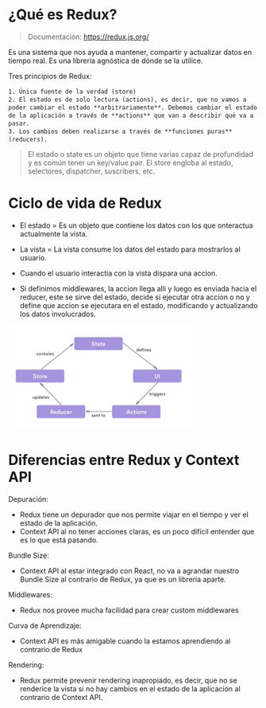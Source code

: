# ¿Qué es Redux?

> Documentación: https://redux.js.org/

Es una sistema que nos ayuda a mantener, compartir y actualizar datos en tiempo real. Es una libreria agnóstica de dónde se la utilice.

Tres principios de Redux:

    1. Única fuente de la verdad (store)
    2. El estado es de solo lectura (actions), es decir, que no vamos a poder cambiar el estado **arbitrariamente**. Debemos cambiar el estado de la aplicación a través de **actions** que van a describir qué va a pasar.
    3. Los cambios deben realizarse a través de **funciones puras** (reducers).

> El estado o state es un objeto que tiene varias capaz de profundidad y es común tener un key/value pair.
> El store engloba al estado, selectores, dispatcher, suscribers, etc.

# Ciclo de vida de Redux

- El estado = Es un objeto que contiene los datos con los que onteractua actualmente la vista.

- La vista = La vista consume los datos del estado para mostrarlos al usuario.

- Cuando el usuario interactia con la vista dispara una accion.

- Si definimos middlewares, la accion llega alli y luego es enviada hacia el reducer, este se sirve del estado, decide si ejecutar otra accion o no y define que accion se ejecutara en el estado, modificando y actualizando los datos involucrados.

<img src="../utils/images/redux-flow.png">

# Diferencias entre Redux y Context API

Depuración:

- Redux tiene un depurador que nos permite viajar en el tiempo y ver el estado de la aplicación.
- Context API al no tener acciones claras, es un poco difícil entender que es lo que está pasando.

Bundle Size:

- Context API al estar integrado con React, no va a agrandar nuestro Bundle Size al contrario de Redux, ya que es un librería aparte.

Middlewares:

- Redux nos provee mucha facilidad para crear custom middlewares

Curva de Aprendizaje:

- Context API es más amigable cuando la estamos aprendiendo al contrario de Redux

Rendering:

- Redux permite prevenir rendering inapropiado, es decir, que no se renderice la vista si no hay cambios en el estado de la aplicación al contrario de Context API.
